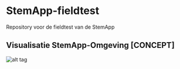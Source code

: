 # StemApp-fieldtest
Repository voor de fieldtest van de StemApp

## Visualisatie StemApp-Omgeving [CONCEPT]
![alt tag](https://image.ibb.co/k14Zrc/Fieldtest_omgeving.png "StemApp omgeving")
